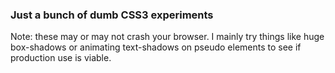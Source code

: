 ### Just a bunch of dumb CSS3 experiments

Note: these may or may not crash your browser. I mainly try things like huge box-shadows or animating text-shadows on pseudo elements to see if production use is viable.


